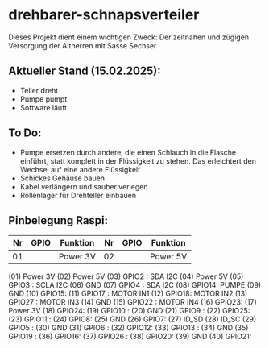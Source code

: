 # drehbarer-schnapsverteiler
Dieses Projekt dient einem wichtigen Zweck: Der zeitnahen und zügigen Versorgung der Altherren mit Sasse Sechser

## Aktueller Stand (15.02.2025):
- Teller dreht
- Pumpe pumpt
- Software läuft

## To Do:
- Pumpe ersetzen durch andere, die einen Schlauch in die Flasche einführt, statt komplett in der Flüssigkeit zu stehen. Das erleichtert den Wechsel auf eine andere Flüssigkeit
- Schickes Gehäuse bauen
- Kabel verlängern und sauber verlegen
- Rollenlager für Drehteller einbauen

## Pinbelegung Raspi:
Nr|GPIO|Funktion|Nr|GPIO|Funktion
|-----|-----|-----|-----|-----|-----|
|01||Power 3V|02||Power 5V|

(01) Power 3V                   (02) Power 5V
(03) GPIO2  : SDA I2C           (04) Power 5V
(05) GPIO3  : SCLA I2C          (06) GND
(07) GPIO4  : SDA I2C           (08) GPIO14: PUMPE
(09) GND                        (10) GPIO15:
(11) GPIO17 : MOTOR IN1         (12) GPIO18: MOTOR IN2
(13) GPIO27 : MOTOR IN3         (14) GND
(15) GPIO22 : MOTOR IN4         (16) GPIO23:
(17) Power 3V                   (18) GPIO24:
(19) GPIO10 :                   (20) GND
(21) GPIO9  :                   (22) GPIO25:
(23) GPIO11 :                   (24) GPIO8:
(25) GND                        (26) GPIO7:
(27) ID_SD                      (28) ID_SC
(29) GPIO5  :                   (30) GND
(31) GPIO6  :                   (32) GPIO12:
(33) GPIO13 :                   (34) GND
(35) GPIO19 :                   (36) GPIO16:
(37) GPIO26 :                   (38) GPIO20:
(39) GND                        (40) GPIO21:

